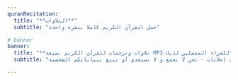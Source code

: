 ```yaml
---
quranRecitation:
  title: "**التلاوات**"
  subtitle: "حمل القرآن الكريم كاملا بنقرة واحدة"

# banner
banner:
  title: "**تلاوات وترجمات للقرآن الكريم بصيغة MP3 للقراء المفضلين لديك**"
  subtitle: "موقعنا للقرآن فقط و بدون إعلانات - نحن لا نجمع و لا نستخدم أو نبيع ببياناتكم الشخصية."

---
```






